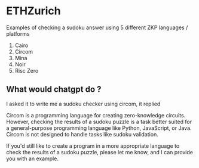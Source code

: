 # ETHZurich

Examples of checking a sudoku answer using 5 different ZKP languages / platforms
1. Cairo
2. Circom
3. Mina
4. Noir
5. Risc Zero


## What would  chatgpt do ?

I asked it to write me a sudoku checker using circom, it replied

Circom is a programming language for creating zero-knowledge circuits. However, checking the results of a sudoku puzzle is a task better suited for a general-purpose programming language like Python, JavaScript, or Java. Circom is not designed to handle tasks like sudoku validation.

If you'd still like to create a program in a more appropriate language to check the results of a sudoku puzzle, please let me know, and I can provide you with an example.


